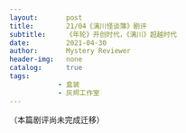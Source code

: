 ```yaml
---
layout:       post
title:        21/04《漓川怪谈簿》剧评
subtitle:     《年轮》开创时代，《漓川》超越时代
date:         2021-04-30
author:       Mystery Reviewer
header-img:   none
catalog:      true
tags:
            - 盒装
            - 灰烬工作室
---
```


（本篇剧评尚未完成迁移）

